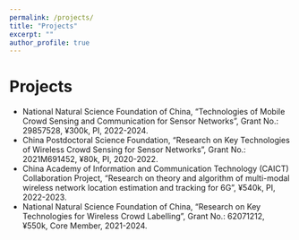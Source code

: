 ```yaml
---
permalink: /projects/
title: "Projects"
excerpt: ""
author_profile: true
---
```


# Projects
- National Natural Science Foundation of China, “Technologies of Mobile Crowd Sensing and Communication for Sensor Networks”, Grant No.: 29857528, ¥300k, PI, 2022-2024.
- China Postdoctoral Science Foundation, “Research on Key Technologies of Wireless Crowd Sensing for Sensor Networks”, Grant No.: 2021M691452, ¥80k, PI, 2020-2022.
- China Academy of Information and Communication Technology (CAICT) Collaboration Project, “Research on theory and algorithm of multi-modal wireless network location estimation and tracking for 6G”, ¥540k, PI, 2022-2023.
- National Natural Science Foundation of China, “Research on Key Technologies for Wireless Crowd Labelling”, Grant No.: 62071212, ¥550k, Core Member, 2021-2024.
